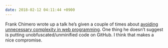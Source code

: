 ```yaml
---
date: 2018-02-12 04:11:44 +0900
---
```

Frank Chimero wrote up a talk he’s given a couple of times about [avoiding unnecessary complexity in web programming](https://www.frankchimero.com/writing/everything-easy-is-hard-again/). One thing he doesn’t suggest is putting unobfuscated/unminified code on GitHub. I think that makes a nice compromise.
